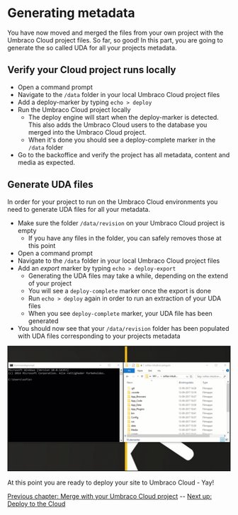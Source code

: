 # Generating metadata

You have now moved and merged the files from your own project with the Umbraco Cloud project files. So far, so good! In this part, you are going to generate the so called UDA for all your projects metadata.

## Verify your Cloud project runs locally
* Open a command prompt
* Navigate to the `/data` folder in your local Umbraco Cloud project files
* Add a deploy-marker by typing `echo > deploy`
* Run the Umbraco Cloud project locally
    * The deploy engine will start when the deploy-marker is detected. This also adds the Umbraco Cloud users to the database you merged into the Umbraco Cloud project.
    * When it's done you should see a deploy-complete marker in the `/data` folder
* Go to the backoffice and verify the project has all metadata, content and media as expected.

## Generate UDA files
In order for your project to run on the Umbraco Cloud environments you need to generate UDA files for all your metadata.

* Make sure the folder `/data/revision` on your Umbraco Cloud project is empty
    * If you have any files in the folder, you can safely removes those at this point
* Open a command prompt
* Navigate to the `/data` folder in your local Umbraco Cloud project files
* Add an *export* marker by typing `echo > deploy-export`
    * Generating the UDA files may take a while, depending on the extend of your project
    * You will see a `deploy-complete` marker once the export is done
    * Run `echo > deploy` again in order to run an extraction of your UDA files
    * When you see `deploy-complete` marker, your UDA file has been generated
* You should now see that your `/data/revision` folder has been populated with UDA files corresponding to your projects metadata

![Run echo > deploy-export](images/deploy-export.gif)

At this point you are ready to deploy your site to Umbraco Cloud - Yay!

[Previous chapter: Merge with your Umbraco Cloud project](part-2.md) -- [Next up: Deploy to the Cloud](part-4.md)
